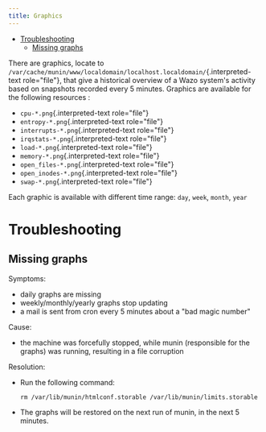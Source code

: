 ```yaml
---
title: Graphics
---
```


-   [Troubleshooting](#troubleshooting)
    -   [Missing graphs](#missing-graphs)

There are graphics, locate to
`/var/cache/munin/www/localdomain/localhost.localdomain/`{.interpreted-text
role="file"}, that give a historical overview of a Wazo system\'s
activity based on snapshots recorded every 5 minutes. Graphics are
available for the following resources :

-   `cpu-*.png`{.interpreted-text role="file"}
-   `entropy-*.png`{.interpreted-text role="file"}
-   `interrupts-*.png`{.interpreted-text role="file"}
-   `irqstats-*.png`{.interpreted-text role="file"}
-   `load-*.png`{.interpreted-text role="file"}
-   `memory-*.png`{.interpreted-text role="file"}
-   `open_files-*.png`{.interpreted-text role="file"}
-   `open_inodes-*.png`{.interpreted-text role="file"}
-   `swap-*.png`{.interpreted-text role="file"}

Each graphic is available with different time range: `day`, `week`,
`month`, `year`

Troubleshooting
===============

Missing graphs
--------------

Symptoms:

-   daily graphs are missing
-   weekly/monthly/yearly graphs stop updating
-   a mail is sent from cron every 5 minutes about a \"bad magic
    number\"

Cause:

-   the machine was forcefully stopped, while munin (responsible for the
    graphs) was running, resulting in a file corruption

Resolution:

-   Run the following command:

        rm /var/lib/munin/htmlconf.storable /var/lib/munin/limits.storable

-   The graphs will be restored on the next run of munin, in the next 5
    minutes.
